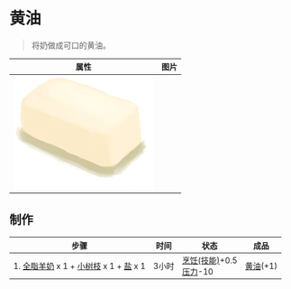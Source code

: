 # 黄油  
> 将奶做成可口的黄油。  
  
  属性  |   图片   
 ----  |  ----:   
   |  ![](Sprite/Butter.png)   
  
## 制作  
步骤  |  时间  |  状态  |  成品  
----  |  ----  |  ----  |  ----  
1. [全脂羊奶](LQ_MilkWhole.md) x 1 + [小树枝](Sticks.md) x 1 + [盐](Salt.md) x 1  |  3小时  |  [烹饪(技能)](Skill_Cooking.md)+0.5<br>[压力](Stress.md)-10  |  [黄油](Butter.md)(+1)  
